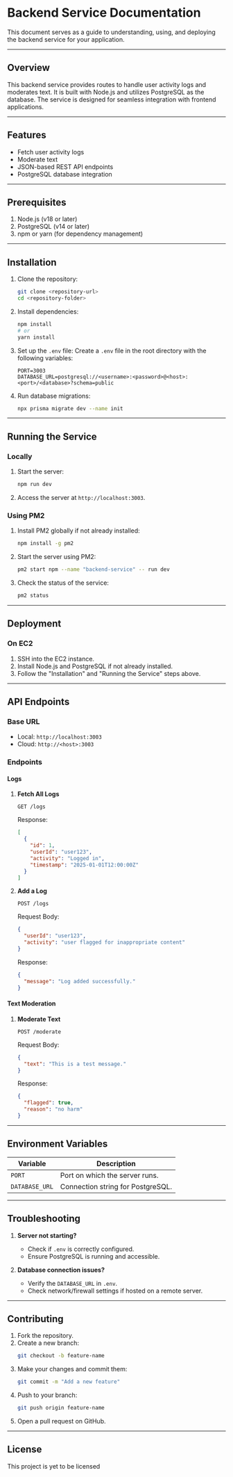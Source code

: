 # Backend Service Documentation

This document serves as a guide to understanding, using, and deploying the backend service for your application.

---

## Overview

This backend service provides routes to handle user activity logs and moderates text. It is built with Node.js and utilizes PostgreSQL as the database. The service is designed for seamless integration with frontend applications.

---

## Features

- Fetch user activity logs
- Moderate text
- JSON-based REST API endpoints
- PostgreSQL database integration

---

## Prerequisites

1. Node.js (v18 or later)
2. PostgreSQL (v14 or later)
3. npm or yarn (for dependency management)

---

## Installation

1. Clone the repository:
   ```bash
   git clone <repository-url>
   cd <repository-folder>
   ```

2. Install dependencies:
   ```bash
   npm install
   # or
   yarn install
   ```

3. Set up the `.env` file:
   Create a `.env` file in the root directory with the following variables:
   ```env
   PORT=3003
   DATABASE_URL=postgresql://<username>:<password>@<host>:<port>/<database>?schema=public
   ```

4. Run database migrations:
   ```bash
   npx prisma migrate dev --name init
   ```

---

## Running the Service

### Locally

1. Start the server:
   ```bash
   npm run dev
   ```

2. Access the server at `http://localhost:3003`.

### Using PM2

1. Install PM2 globally if not already installed:
   ```bash
   npm install -g pm2
   ```

2. Start the server using PM2:
   ```bash
   pm2 start npm --name "backend-service" -- run dev
   ```

3. Check the status of the service:
   ```bash
   pm2 status
   ```

---

## Deployment

### On EC2

1. SSH into the EC2 instance.
2. Install Node.js and PostgreSQL if not already installed.
3. Follow the "Installation" and "Running the Service" steps above.

---

## API Endpoints

### Base URL

- Local: `http://localhost:3003`
- Cloud: `http://<host>:3003`

### Endpoints

#### Logs

1. **Fetch All Logs**
   ```
   GET /logs
   ```
   Response:
   ```json
   [
     {
       "id": 1,
       "userId": "user123",
       "activity": "Logged in",
       "timestamp": "2025-01-01T12:00:00Z"
     }
   ]
   ```

2. **Add a Log**
   ```
   POST /logs
   ```
   Request Body:
   ```json
   {
     "userId": "user123",
     "activity": "user flagged for inappropriate content"
   }
   ```
   Response:
   ```json
   {
     "message": "Log added successfully."
   }
   ```

#### Text Moderation

1. **Moderate Text**
   ```
   POST /moderate
   ```
   Request Body:
   ```json
   {
     "text": "This is a test message."
   }
   ```
   Response:
   ```json
   {
     "flagged": true,
     "reason": "no harm"
   }
   ```

---

## Environment Variables

| Variable        | Description                     |
|-----------------|---------------------------------|
| `PORT`          | Port on which the server runs.  |
| `DATABASE_URL`  | Connection string for PostgreSQL. |

---

## Troubleshooting

1. **Server not starting?**
   - Check if `.env` is correctly configured.
   - Ensure PostgreSQL is running and accessible.

2. **Database connection issues?**
   - Verify the `DATABASE_URL` in `.env`.
   - Check network/firewall settings if hosted on a remote server.

---

## Contributing

1. Fork the repository.
2. Create a new branch:
   ```bash
   git checkout -b feature-name
   ```
3. Make your changes and commit them:
   ```bash
   git commit -m "Add a new feature"
   ```
4. Push to your branch:
   ```bash
   git push origin feature-name
   ```
5. Open a pull request on GitHub.

---

## License

This project is yet to be licensed

